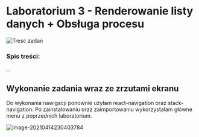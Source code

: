 # Laboratorium 3 - Renderowanie listy danych + Obsługa procesu

![Treść zadań](https://i.imgur.com/oCFsHdj.png)

### Spis treści:

...

## Wykonanie zadania wraz ze zrzutami ekranu

Do wykonania nawigacji ponownie użyłam react-navigation oraz stack-navigation. Po zainstalowaniu oraz zaimportowaniu wykorzystałam główne menu z poprzednich laboratorium. 

![image-20210414230403784](https://github.com/jagodalewandowska/aplikacje-mobilne-lewandowska-185ic/tree/master/Lab3/screenshots/1.png?raw=true)





